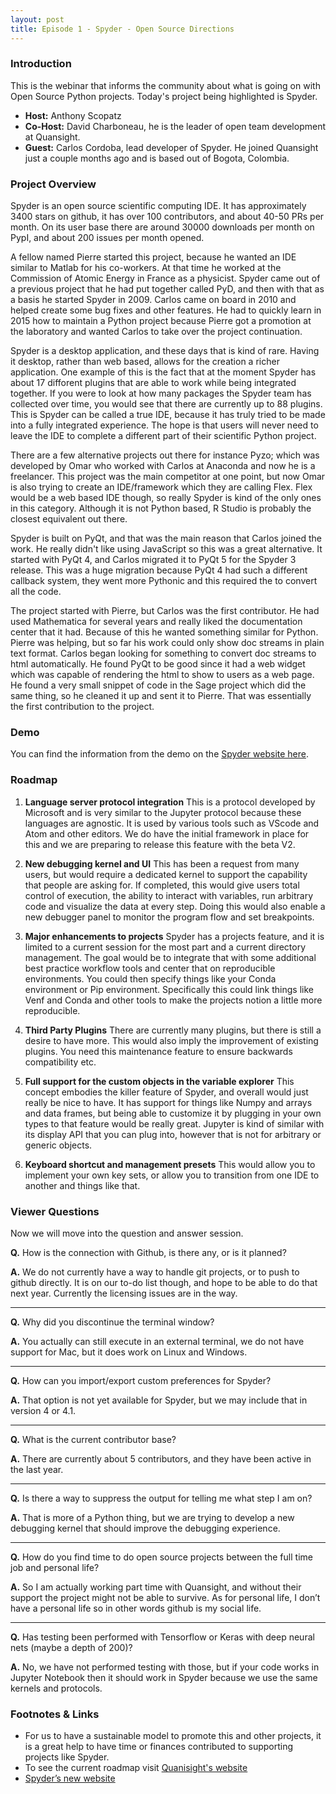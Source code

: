 ```yaml
---
layout: post
title: Episode 1 - Spyder - Open Source Directions
---
```


### Introduction

This is the webinar that informs the community about what is going on with Open Source Python projects.  Today's project being highlighted is Spyder.


* **Host:** Anthony Scopatz
* **Co-Host:** David Charboneau, he is the leader of open team development at Quansight.
* **Guest:** Carlos Cordoba, lead developer of Spyder. He joined Quansight just a couple months ago and is based out of Bogota, Colombia.

### Project Overview

Spyder is an open source scientific computing IDE. It has approximately 3400 stars on github, it has over 100 contributors, and about 40-50 PRs per month. On its user base there are around 30000 downloads per month on PypI, and about 200 issues per month opened.

A fellow named Pierre started this project, because he wanted an IDE similar to Matlab for his co-workers.  At that time he worked at the Commission of Atomic Energy in France as a physicist. Spyder came out of a previous project that he had put together called PyD, and then with that as a basis he started Spyder in 2009.  Carlos came on board in 2010 and helped create some bug fixes and other features.  He had to quickly learn in 2015 how to maintain a Python project because Pierre got a promotion at the laboratory and wanted Carlos to take over the project continuation.

Spyder is a desktop application, and these days that is kind of rare.  Having it desktop, rather than web based, allows for the creation a richer application.  One example of this is the fact that at the moment Spyder has about 17 difforent plugins that are able to work while being integrated together. If you were to look at how many packages the Spyder team has collected over time, you would see that there are currently up to 88 plugins.  This is Spyder can be called a true IDE, because it has truly tried to be made into a fully integrated experience.  The hope is that users will never need to leave the IDE to complete a different part of their scientific Python project.

There are a few alternative projects out there for instance Pyzo; which was developed by Omar who worked with Carlos at Anaconda and now he is a freelancer.  This project was the main competitor at one point, but now Omar is also trying to create an IDE/framework which they are calling Flex.  Flex would be a web based IDE though, so really Spyder is kind of the only ones in this category.  Although it is not Python based, R Studio is probably the closest equivalent out there.

Spyder is built on PyQt, and that was the main reason that Carlos joined the work.  He really didn't like using JavaScript so this was a great alternative.  It started with PyQt 4, and Carlos migrated it to PyQt 5 for the Spyder 3 release.  This was a huge migration because PyQt 4 had such a different callback system, they went more Pythonic and this required the to convert all the code.

The project started with Pierre, but Carlos was the first contributor. He had used Mathematica for several years and really liked the documentation center that it had.  Because of this he wanted something similar for Python.  Pierre was helping, but so far his work could only show doc streams in plain text format.  Carlos began looking for something to convert doc streams to html automatically.  He found PyQt to be good since it had a web widget which was capable of rendering the html to show to users as a web page.  He found a very small snippet of code in the Sage project which did the same thing, so he cleaned it up and sent it to Pierre.  That was essentially the first contribution to the project.

### Demo

You can find the information from the demo on the [Spyder website here](https://www.spyder-ide.org/).

### Roadmap

1. **Language server protocol integration** This is a protocol developed by Microsoft and is very similar to the Jupyter protocol because these languages are agnostic. It is used by various tools such as VScode and Atom and other editors.  We do have the initial framework in place for this and we are preparing to release this feature with the beta V2.

2. **New debugging kernel and UI** This has been a request from many users, but would require a dedicated kernel to support the capability that people are asking for.  If completed, this would give users total control of execution, the ability to interact with variables, run arbitrary code and visualize the data at every step.  Doing this would also enable a new debugger panel to monitor the program flow and set breakpoints.

3. **Major enhancements to projects** Spyder has a projects feature, and it is limited to a current session for the most part and a current directory management.  The goal would be to integrate that with some additional best practice workflow tools and center that on reproducible environments.  You could then specify things like your Conda environment or Pip environment.  Specifically this could link things like Venf and Conda and other tools to make the projects notion a little more reproducible.

4. **Third Party Plugins** There are currently many plugins, but there is still a desire to have more.  This would also imply the improvement of existing plugins.  You need this maintenance feature to ensure backwards compatibility etc.

5. **Full support for the custom objects in the variable explorer** This concept embodies the killer feature of Spyder, and overall would just really be nice to have.  It has support for things like Numpy and arrays and data frames, but being able to customize it by plugging in your own types to that feature would be really great.  Jupyter is kind of similar with its display API that you can plug into, however that is not for arbitrary or generic objects.

6. **Keyboard shortcut and management presets** This would allow you to implement your own key sets, or allow you to transition from one IDE to another and things like that.

### Viewer Questions

Now we will move into the question and answer session.

**Q.** How is the connection with Github, is there any, or is it planned?

**A.** We do not currently have a way to handle git projects, or to push to github directly.  It is on our to-do list though, and hope to be able to do that next year.  Currently the licensing issues are in the way.

---

**Q.** Why did you discontinue the terminal window?

**A.** You actually can still execute in an external terminal, we do not have support for Mac, but it does work on Linux and Windows.

---

**Q.** How can you import/export custom preferences for Spyder?

**A.** That option is not yet available for Spyder, but we may include that in version 4 or 4.1.

---

**Q.** What is the current contributor base?

**A.** There are currently about 5 contributors, and they have been active in the last year.

---

**Q.** Is there a way to suppress the output for telling me what step I am on?

**A.** That is more of a Python thing, but we are trying to develop a new debugging kernel that should improve the debugging experience.

---

**Q.** How do you find time to do open source projects between the full time job and personal life?

**A.** So I am actually working part time with Quansight, and without their support the project might not be able to survive.  As for personal life, I don’t have a personal life so in other words github is my social life.

---

**Q.** Has testing been performed with Tensorflow or Keras with deep neural nets (maybe a depth of 200)?

**A.** No, we have not performed testing with those, but if your code works in Jupyter Notebook then it should work in Spyder because we use the same kernels and protocols.

### Footnotes & Links

* For us to have a sustainable model to promote this and other projects, it is a great help to have time or finances contributed to supporting projects like Spyder.
* To see the current roadmap visit [Quanisight's website](https://quansight.com/projects)
* [Spyder’s new website](https://www.spyder-ide.org)
